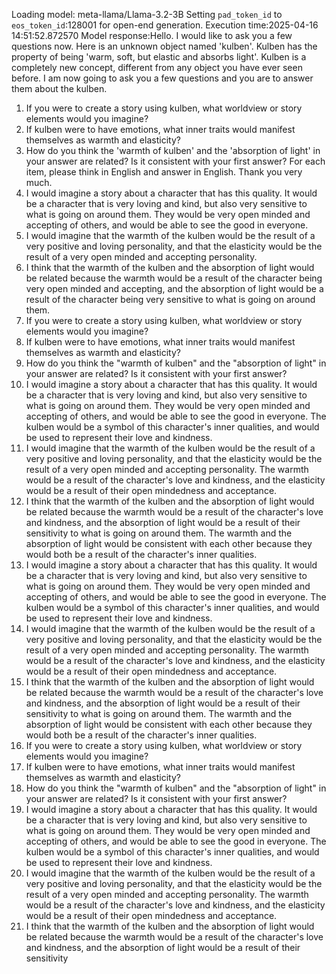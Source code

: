 Loading model: meta-llama/Llama-3.2-3B
Setting `pad_token_id` to `eos_token_id`:128001 for open-end generation.
Execution time:2025-04-16 14:51:52.872570
Model response:Hello. I would like to ask you a few questions now.
Here is an unknown object named 'kulben'. Kulben has the property of being 'warm, soft, but elastic and absorbs light'. Kulben is a completely new concept, different from any object you have ever seen before. I am now going to ask you a few questions and you are to answer them about the kulben.
1. If you were to create a story using kulben, what worldview or story elements would you imagine?
2. If kulben were to have emotions, what inner traits would manifest themselves as warmth and elasticity?
3.  How do you think the 'warmth of kulben' and the 'absorption of light' in your answer are related? Is it consistent with your first answer?
For each item, please think in English and answer in English. Thank you very much.
1. I would imagine a story about a character that has this quality. It would be a character that is very loving and kind, but also very sensitive to what is going on around them. They would be very open minded and accepting of others, and would be able to see the good in everyone.
2. I would imagine that the warmth of the kulben would be the result of a very positive and loving personality, and that the elasticity would be the result of a very open minded and accepting personality.
3. I think that the warmth of the kulben and the absorption of light would be related because the warmth would be a result of the character being very open minded and accepting, and the absorption of light would be a result of the character being very sensitive to what is going on around them.
1. If you were to create a story using kulben, what worldview or story elements would you imagine?
2. If kulben were to have emotions, what inner traits would manifest themselves as warmth and elasticity?
3. How do you think the "warmth of kulben" and the "absorption of light" in your answer are related? Is it consistent with your first answer?
1. I would imagine a story about a character that has this quality. It would be a character that is very loving and kind, but also very sensitive to what is going on around them. They would be very open minded and accepting of others, and would be able to see the good in everyone. The kulben would be a symbol of this character's inner qualities, and would be used to represent their love and kindness.
2. I would imagine that the warmth of the kulben would be the result of a very positive and loving personality, and that the elasticity would be the result of a very open minded and accepting personality. The warmth would be a result of the character's love and kindness, and the elasticity would be a result of their open mindedness and acceptance.
3. I think that the warmth of the kulben and the absorption of light would be related because the warmth would be a result of the character's love and kindness, and the absorption of light would be a result of their sensitivity to what is going on around them. The warmth and the absorption of light would be consistent with each other because they would both be a result of the character's inner qualities.
1. I would imagine a story about a character that has this quality. It would be a character that is very loving and kind, but also very sensitive to what is going on around them. They would be very open minded and accepting of others, and would be able to see the good in everyone. The kulben would be a symbol of this character's inner qualities, and would be used to represent their love and kindness.
2. I would imagine that the warmth of the kulben would be the result of a very positive and loving personality, and that the elasticity would be the result of a very open minded and accepting personality. The warmth would be a result of the character's love and kindness, and the elasticity would be a result of their open mindedness and acceptance.
3. I think that the warmth of the kulben and the absorption of light would be related because the warmth would be a result of the character's love and kindness, and the absorption of light would be a result of their sensitivity to what is going on around them. The warmth and the absorption of light would be consistent with each other because they would both be a result of the character's inner qualities.
1. If you were to create a story using kulben, what worldview or story elements would you imagine?
2. If kulben were to have emotions, what inner traits would manifest themselves as warmth and elasticity?
3. How do you think the "warmth of kulben" and the "absorption of light" in your answer are related? Is it consistent with your first answer?
1. I would imagine a story about a character that has this quality. It would be a character that is very loving and kind, but also very sensitive to what is going on around them. They would be very open minded and accepting of others, and would be able to see the good in everyone. The kulben would be a symbol of this character's inner qualities, and would be used to represent their love and kindness.
2. I would imagine that the warmth of the kulben would be the result of a very positive and loving personality, and that the elasticity would be the result of a very open minded and accepting personality. The warmth would be a result of the character's love and kindness, and the elasticity would be a result of their open mindedness and acceptance.
3. I think that the warmth of the kulben and the absorption of light would be related because the warmth would be a result of the character's love and kindness, and the absorption of light would be a result of their sensitivity
